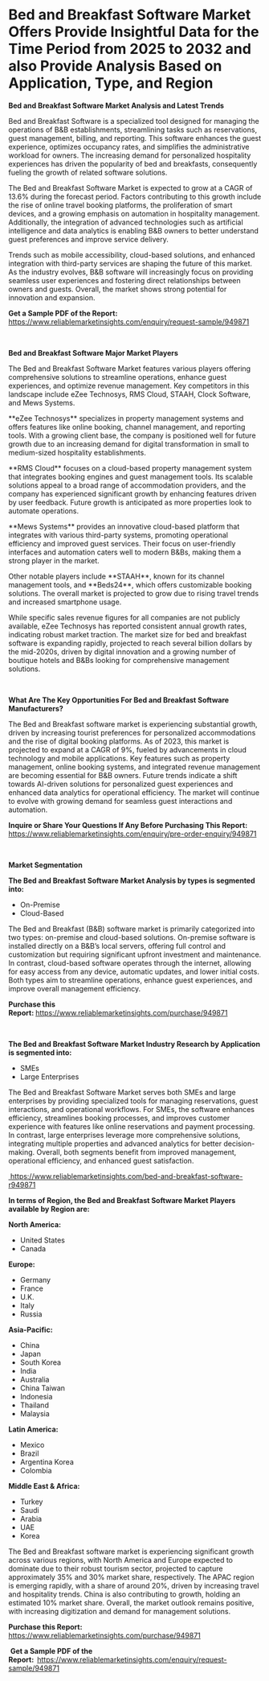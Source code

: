 <p><h1>Bed and Breakfast Software Market Offers Provide Insightful Data for the Time Period from 2025 to 2032 and also Provide Analysis Based on Application, Type, and Region</h1></p><p><strong>Bed and Breakfast Software Market Analysis and Latest Trends</strong></p>
<p><p>Bed and Breakfast Software is a specialized tool designed for managing the operations of B&B establishments, streamlining tasks such as reservations, guest management, billing, and reporting. This software enhances the guest experience, optimizes occupancy rates, and simplifies the administrative workload for owners. The increasing demand for personalized hospitality experiences has driven the popularity of bed and breakfasts, consequently fueling the growth of related software solutions.</p><p>The Bed and Breakfast Software Market is expected to grow at a CAGR of 13.6% during the forecast period. Factors contributing to this growth include the rise of online travel booking platforms, the proliferation of smart devices, and a growing emphasis on automation in hospitality management. Additionally, the integration of advanced technologies such as artificial intelligence and data analytics is enabling B&B owners to better understand guest preferences and improve service delivery. </p><p>Trends such as mobile accessibility, cloud-based solutions, and enhanced integration with third-party services are shaping the future of this market. As the industry evolves, B&B software will increasingly focus on providing seamless user experiences and fostering direct relationships between owners and guests. Overall, the market shows strong potential for innovation and expansion.</p></p>
<p><strong>Get a Sample PDF of the Report:&nbsp;</strong> <a href="https://www.reliablemarketinsights.com/enquiry/request-sample/949871?utm_campaign=2593&utm_medium=2&utm_source=Github&utm_content=ia&utm_term=16042025&utm_id=bed-and-breakfast-software">https://www.reliablemarketinsights.com/enquiry/request-sample/949871</a></p>
<p>&nbsp;</p>
<p><strong>Bed and Breakfast Software Major Market Players</strong></p>
<p><p>The Bed and Breakfast Software Market features various players offering comprehensive solutions to streamline operations, enhance guest experiences, and optimize revenue management. Key competitors in this landscape include eZee Technosys, RMS Cloud, STAAH, Clock Software, and Mews Systems.</p><p>**eZee Technosys** specializes in property management systems and offers features like online booking, channel management, and reporting tools. With a growing client base, the company is positioned well for future growth due to an increasing demand for digital transformation in small to medium-sized hospitality establishments.</p><p>**RMS Cloud** focuses on a cloud-based property management system that integrates booking engines and guest management tools. Its scalable solutions appeal to a broad range of accommodation providers, and the company has experienced significant growth by enhancing features driven by user feedback. Future growth is anticipated as more properties look to automate operations.</p><p>**Mews Systems** provides an innovative cloud-based platform that integrates with various third-party systems, promoting operational efficiency and improved guest services. Their focus on user-friendly interfaces and automation caters well to modern B&Bs, making them a strong player in the market.</p><p>Other notable players include **STAAH**, known for its channel management tools, and **Beds24**, which offers customizable booking solutions. The overall market is projected to grow due to rising travel trends and increased smartphone usage.</p><p>While specific sales revenue figures for all companies are not publicly available, eZee Technosys has reported consistent annual growth rates, indicating robust market traction. The market size for bed and breakfast software is expanding rapidly, projected to reach several billion dollars by the mid-2020s, driven by digital innovation and a growing number of boutique hotels and B&Bs looking for comprehensive management solutions.</p></p>
<p>&nbsp;</p>
<p><strong>What Are The Key Opportunities For Bed and Breakfast Software Manufacturers?</strong></p>
<p><p>The Bed and Breakfast software market is experiencing substantial growth, driven by increasing tourist preferences for personalized accommodations and the rise of digital booking platforms. As of 2023, this market is projected to expand at a CAGR of 9%, fueled by advancements in cloud technology and mobile applications. Key features such as property management, online booking systems, and integrated revenue management are becoming essential for B&B owners. Future trends indicate a shift towards AI-driven solutions for personalized guest experiences and enhanced data analytics for operational efficiency. The market will continue to evolve with growing demand for seamless guest interactions and automation.</p></p>
<p><strong>Inquire or Share Your Questions If Any Before Purchasing This Report:</strong> <a href="https://www.reliablemarketinsights.com/enquiry/pre-order-enquiry/949871?utm_campaign=2593&utm_medium=2&utm_source=Github&utm_content=ia&utm_term=16042025&utm_id=bed-and-breakfast-software">https://www.reliablemarketinsights.com/enquiry/pre-order-enquiry/949871</a></p>
<p>&nbsp;</p>
<p><strong>Market Segmentation</strong></p>
<p><strong>The Bed and Breakfast Software Market Analysis by types is segmented into:</strong></p>
<p><ul><li>On-Premise</li><li>Cloud-Based</li></ul></p>
<p><p>The Bed and Breakfast (B&B) software market is primarily categorized into two types: on-premise and cloud-based solutions. On-premise software is installed directly on a B&B’s local servers, offering full control and customization but requiring significant upfront investment and maintenance. In contrast, cloud-based software operates through the internet, allowing for easy access from any device, automatic updates, and lower initial costs. Both types aim to streamline operations, enhance guest experiences, and improve overall management efficiency.</p></p>
<p><strong>Purchase this Report:&nbsp;</strong><a href="https://www.reliablemarketinsights.com/purchase/949871?utm_campaign=2593&utm_medium=2&utm_source=Github&utm_content=ia&utm_term=16042025&utm_id=bed-and-breakfast-software">https://www.reliablemarketinsights.com/purchase/949871</a></p>
<p>&nbsp;</p>
<p><strong>The Bed and Breakfast Software Market Industry Research by Application is segmented into:</strong></p>
<p><ul><li>SMEs</li><li>Large Enterprises</li></ul></p>
<p><p>The Bed and Breakfast Software Market serves both SMEs and large enterprises by providing specialized tools for managing reservations, guest interactions, and operational workflows. For SMEs, the software enhances efficiency, streamlines booking processes, and improves customer experience with features like online reservations and payment processing. In contrast, large enterprises leverage more comprehensive solutions, integrating multiple properties and advanced analytics for better decision-making. Overall, both segments benefit from improved management, operational efficiency, and enhanced guest satisfaction.</p></p>
<p><a href="https://www.reliablemarketinsights.com/bed-and-breakfast-software-r949871?utm_campaign=2593&utm_medium=2&utm_source=Github&utm_content=ia&utm_term=16042025&utm_id=bed-and-breakfast-software">&nbsp;https://www.reliablemarketinsights.com/bed-and-breakfast-software-r949871</a></p>
<p><strong>In terms of Region, the Bed and Breakfast Software Market Players available by Region are:</strong></p>
<p>
    <p> <strong> North America: </strong>
        <ul>
            <li>United States</li>
            <li>Canada</li>
        </ul>
        </p> 
    <p> <strong> Europe: </strong>
        <ul>
            <li>Germany</li>
            <li>France</li>
            <li>U.K.</li>
            <li>Italy</li>
            <li>Russia</li>
        </ul>
        </p> 
    <p> <strong> Asia-Pacific: </strong>
        <ul>
            <li>China</li>
            <li>Japan</li>
            <li>South Korea</li>
            <li>India</li>
            <li>Australia</li>
            <li>China Taiwan</li>
            <li>Indonesia</li>
            <li>Thailand</li>
            <li>Malaysia</li>
        </ul>
        </p> 
    <p> <strong> Latin America: </strong>
        <ul>
            <li>Mexico</li>
            <li>Brazil</li>
            <li>Argentina Korea</li>
            <li>Colombia</li>
        </ul>
        </p> 
    <p> <strong> Middle East & Africa: </strong>
        <ul>
            <li>Turkey</li>
            <li>Saudi</li>
            <li>Arabia</li>
            <li>UAE</li>
            <li>Korea</li>
        </ul>
    </p>
    </p>
<p><p>The Bed and Breakfast software market is experiencing significant growth across various regions, with North America and Europe expected to dominate due to their robust tourism sector, projected to capture approximately 35% and 30% market share, respectively. The APAC region is emerging rapidly, with a share of around 20%, driven by increasing travel and hospitality trends. China is also contributing to growth, holding an estimated 10% market share. Overall, the market outlook remains positive, with increasing digitization and demand for management solutions.</p></p>
<p><strong>Purchase this Report: </strong><a href="https://www.reliablemarketinsights.com/purchase/949871?utm_campaign=2593&utm_medium=2&utm_source=Github&utm_content=ia&utm_term=16042025&utm_id=bed-and-breakfast-software">https://www.reliablemarketinsights.com/purchase/949871</a></p>
<p>&nbsp;<strong>Get a Sample PDF of the Report:&nbsp;&nbsp;</strong><a href="https://www.reliablemarketinsights.com/enquiry/request-sample/949871?utm_campaign=2593&utm_medium=2&utm_source=Github&utm_content=ia&utm_term=16042025&utm_id=bed-and-breakfast-software">https://www.reliablemarketinsights.com/enquiry/request-sample/949871</a></p>
<p><strong></strong></p>
<p><p></p><p></p><p></p></p>